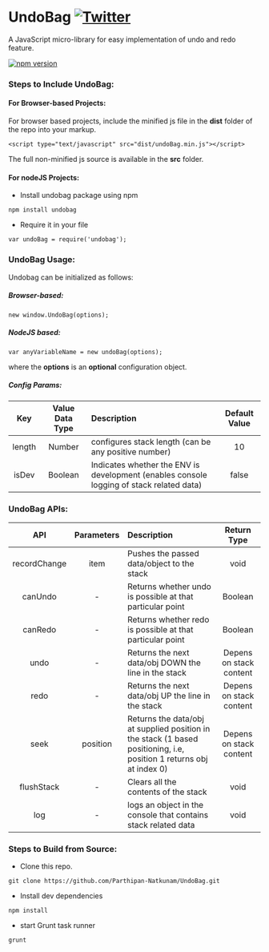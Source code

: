 # UndoBag [![Twitter](https://img.shields.io/twitter/url/https/github.com/Parthipan-Natkunam/UndoBag.svg?style=social)](https://twitter.com/intent/tweet?text=Wow:&url=https%3A%2F%2Fgithub.com%2FParthipan-Natkunam%2FUndoBag)
A JavaScript micro-library for easy implementation of undo and redo feature.

[![npm version](https://badge.fury.io/js/undobag.svg)](https://badge.fury.io/js/undobag)

### Steps to Include UndoBag:

#### For Browser-based Projects:
For browser based projects, include the minified js file in the **dist** folder of the repo into your markup.
```
<script type="text/javascript" src="dist/undoBag.min.js"></script>
```
The full non-minified js source is available in the **src** folder.

#### For nodeJS Projects:
- Install undobag package using npm
```
npm install undobag
```
- Require it in your file
```
var undoBag = require('undobag');
```

### UndoBag Usage:
Undobag can be initialized as follows:

##### Browser-based:
```
new window.UndoBag(options);
```
##### NodeJS based:
```
var anyVariableName = new undoBag(options);
```

where the **options** is an **optional** configuration object.

##### Config Params:

| Key | Value Data Type | Description | Default Value |
| :--:| :-------------: | :---------- | :-----------: |
| length | Number | configures stack length (can be any positive number) | 10|
| isDev | Boolean | Indicates whether the ENV is development (enables console logging of stack related data) | false|

### UndoBag APIs:

| API | Parameters | Description | Return Type |
| :--:| :--------: | :---------- | :---------: |
| recordChange | item | Pushes the passed data/object to the stack | void |
| canUndo | - | Returns whether undo is possible at that particular point | Boolean |
| canRedo | - | Returns whether redo is possible at that particular point| Boolean |
| undo | - | Returns the next data/obj DOWN the line in the stack | Depens on stack content |
| redo | - | Returns the next data/obj UP the line in the stack | Depens on stack content |
| seek | position | Returns the data/obj at supplied position in the stack (1 based positioning, i.e, position 1 returns obj at index 0) | Depens on stack content |              
| flushStack | - | Clears all the contents of the stack | void |
| log | - | logs an object in the console that contains stack related data | void |

### Steps to Build from Source:
- Clone this repo.
```
git clone https://github.com/Parthipan-Natkunam/UndoBag.git
```
- Install dev dependencies
```
npm install
```
- start Grunt task runner
```
grunt
```
